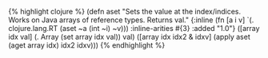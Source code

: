 {% highlight clojure %}
(defn aset
  "Sets the value at the index/indices. Works on Java arrays of
  reference types. Returns val."
  {:inline (fn [a i v] `(. clojure.lang.RT (aset ~a (int ~i) ~v)))
   :inline-arities #{3}
   :added "1.0"}
  ([array idx val]
   (. Array (set array idx val))
   val)
  ([array idx idx2 & idxv]
   (apply aset (aget array idx) idx2 idxv)))
{% endhighlight %}
